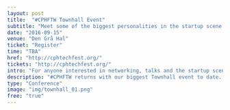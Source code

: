 ```yaml
---
layout: post
title:  "#CPHFTW Townhall Event"
subtitle: "Meet some of the biggest personalities in the startup scene."
date: "2016-09-15"
venue: "Den Grå Hal"
ticket: "Register"
time: "TBA"
href: "http://cphtechfest.org/"
tickets: "http://cphtechfest.org/"
intro: "For anyone interested in networking, talks and the startup scene as a whole."
description: "#CPHFTW returns with our biggest Townhall event to date. +1000 people at Den Grå Hal in Christiania. Join us for a evening of tech and tech startups. The biggest names in Danish tech, startups, networking, free beer and the entire Copenhagen tech startup ecosystem. Save the date. More info and tickets soon."
type: "Conference"
image: "img/townhall_01.png"
free: "true"
---
```

<!-- fill in the URL of your event host page if you haven't enough information for a detail page, so the event link won't point on the detail page at all -->
